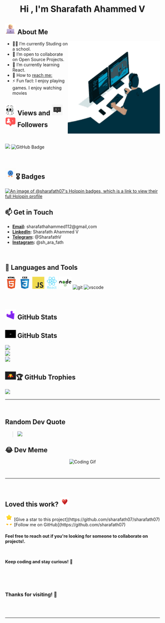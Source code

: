 <!--<p align="center"><img src="./assets/webdeveloper.jpg" height="250"></p>-->
<h1 align="center">Hi <!--<img src="./assets/Waving%20Hand%20Light%20Skin%20Tone.png" alt="Waving Hand Light Skin Tone" width="35" />-->, I'm Sharafath Ahammed V</h1>

## <img src="./assets/technologist-medium-light-skin-tone.png" width="35"/> About Me

<img alt="coding" align="right" width="300" src="./assets/dev_animado.gif"/>

- 👨‍💻 I’m currently Studing on a school.
- 🤝 I’m open to collaborate on Open Source Projects.
- 🌱 I’m currently learning React.
- 📧 How to [reach me: ](mailto:sharafathahammed112@gmail.com)
- ⚡ Fun fact: I enjoy playing games. I enjoy watching movies

## <img src="./assets/watching-eyes.gif" width="35"/> Views and <img src="./assets/followers.png" width="35"/><img src="./assets/followers2.gif" width="35"/>  Followers
<br />
<p>
    <img src="https://komarev.com/ghpvc/?username=sharafath07">
  <img src="https://img.shields.io/github/followers/sharafath07?label=Followers&style=social" alt="GitHub Badge">
</p>

<br />

## <img src="./assets/star-badge.gif" width="35"/>🎖️ Badges

[![An image of @sharafath07's Holopin badges, which is a link to view their full Holopin profile](https://holopin.me/sharafath07)](https://holopin.io/@sharafath07)

<!--## <img src="./assets/social.gif" width="35"/> Socials

<p >
  <a href="https://twitter.com/" target="_blank"><img src="https://img.icons8.com/fluent/48/000000/twitter.png"/></a>
  <a href="https://www.linkedin.com/in/muhammed-shamil-65878227a/" target="_blank"><img src="https://img.icons8.com/fluency/1x/linkedin.png"/></a>
  <a href="https://www.instagram.com/" target="_blank"><img src="https://img.icons8.com/fluent/48/000000/instagram-new.png"/></a>
</p>

<br>-->

## 📫 Get in Touch

- **[Email](mailto:sharafathahammed112@gmail.com):** sharafathahammed112@gmail,com
- **[LinkedIn](https://www.linkedin.com):** Sharafath Ahammed V
- **[Telegram](https://t.me/SharafathV):** @SharafathV
- **[Instagram](https://www.instagram.com/sh__ara__fath/):** @sh_ara_fath

<br>

## <!--<img src="./assets/Rocket.png" width="35"/>-->🚀 Languages and Tools

<p > 
  <img src="https://raw.githubusercontent.com/devicons/devicon/master/icons/html5/html5-original-wordmark.svg" alt="html5" width="40" height="40"/>
  <img src="https://raw.githubusercontent.com/devicons/devicon/master/icons/css3/css3-original-wordmark.svg" alt="css3" width="40" height="40"/>
  <img src="https://raw.githubusercontent.com/devicons/devicon/master/icons/javascript/javascript-original.svg" alt="javascript" width="40" height="40"/>
  <!--<img src="https://raw.githubusercontent.com/devicons/devicon/master/icons/php/php-original.svg" alt="php" width="40" height="40"/>-->
  <!--<img src="https://raw.githubusercontent.com/devicons/devicon/master/icons/python/python-original.svg" alt="python" width="40" height="40"/>-->
  <img src="https://raw.githubusercontent.com/devicons/devicon/master/icons/react/react-original-wordmark.svg" alt="react" width="40" height="40"/>
  <!--<img src="https://raw.githubusercontent.com/devicons/devicon/master/icons/vuejs/vuejs-original-wordmark.svg" alt="vuejs" width="40" height="40"/>-->
  <img src="https://raw.githubusercontent.com/devicons/devicon/master/icons/nodejs/nodejs-original-wordmark.svg" alt="nodejs" width="40" height="40"/>
  <!--<img src="https://raw.githubusercontent.com/devicons/devicon/master/icons/express/express-original-wordmark.svg" alt="express" width="40" height="40"/>-->
  <!--<img src="https://raw.githubusercontent.com/devicons/devicon/master/icons/laravel/laravel-plain-wordmark.svg" alt="laravel" width="40" height="40"/>-->
  <!--<img src="./assets/Tailwind_CSS.png" alt="tailwindcss" width="40" height="40"/>-->
  <!--<img src="https://raw.githubusercontent.com/devicons/devicon/master/icons/fastapi/fastapi-original-wordmark.svg" alt="fastapi" width="40" height="40"/>-->
  <!--<img src="https://raw.githubusercontent.com/devicons/devicon/master/icons/flask/flask-original-wordmark.svg" alt="flask" width="40" height="40"/>-->
  <img src="https://www.vectorlogo.zone/logos/git-scm/git-scm-icon.svg" alt="git" width="40" height="40"/>
  <img src="https://img.icons8.com/color/48/000000/visual-studio-code-2019.png" alt="vscode" width="40" height="40"/>
  <!--<img src="https://www.vectorlogo.zone/logos/docker/docker-icon.svg" alt="docker" width="40" height="40"/>-->
  <!-- Add more icons for your tools -->
</p>


<br>

## <img src="./assets/stats.gif" width="35"/> GitHub Stats
## <img src="./assets/stats2.gif" width="35"/> GitHub Stats

<p >
  <img src="https://github-readme-stats-sigma-five.vercel.app/api?username=sharafath07&theme=dark&hide_border=true&include_all_commits=false&count_private=true"><br/>
  <img src="https://github-readme-streak-stats.herokuapp.com/?user=sharafath07&theme=dark&hide_border=true"><br/>
  <img src="https://github-readme-stats-sigma-five.vercel.app/api/top-langs/?username=sharafath07&theme=dark&hide_border=true&include_all_commits=false&count_private=true&layout=compact">
</p>

## <img src="./assets/trophy.gif" width="35"/>🏆 GitHub Trophies

<p >
  <img src="https://github-profile-trophy.vercel.app/?username=sharafath07&theme=dark_dimmed&no-frame=false&no-bg=true&margin-w=4">
</p>

---

<br>

## <!--<img src="./assets/Writing%20Hand%20Light%20Skin%20Tone.png" width="35"/>--> Random Dev Quote

>![](https://quotes-github-readme.vercel.app/api?type=horizontal&theme=dark)

## 😂  Dev Meme

<p align="center"><img src="https://media.giphy.com/media/USV0ym3bVWQJJmNu3N/giphy.gif" alt="Coding Gif"/></p>

<br />

---

<br>

## Loved this work? <img src="./assets/red heart.gif" width="30">

  <img src="assets/Star.gif" width="25"/>
  [Give a star to this project](https://github.com/sharafath07/sharafath07) <br/>
  <img src="assets/shake.gif" width="25"/>
  [Follow me on GitHub](https://github.com/sharafath07)<br/>
  <!--<img src="assets/Hot%20Beverage.png" width="25"/>-->   
  <!--[Buy me a coffee](https://www.buymeacoffee.com/shamilzamil007) (Tired of coding fuel)-->

#### Feel free to reach out if you're looking for someone to collaborate on projects!.  

<br>

**Keep coding and stay curious!** 🚀

<br><br><br>

### Thanks for visiting! 🥰

<br><br>

---
